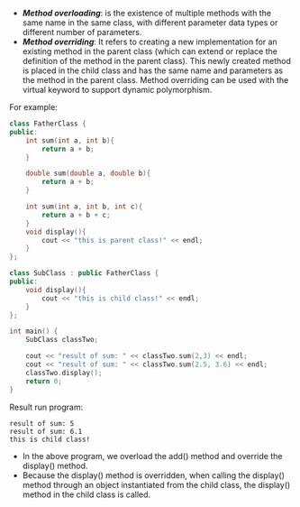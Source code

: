 - ***Method overloading***: is the existence of multiple methods with the same name in the same class, with different parameter data types or different number of parameters.
- ***Method overriding***: It refers to creating a new implementation for an existing method in the parent class (which can extend or replace the definition of the method in the parent class). This newly created method is placed in the child class and has the same name and parameters as the method in the parent class. Method overriding can be used with the virtual keyword to support dynamic polymorphism.

For example:
```cpp
class FatherClass {
public:
	int sum(int a, int b){
		return a + b;
	}

	double sum(double a, double b){
		return a + b;
	}

	int sum(int a, int b, int c){
		return a + b + c;
	}
	void display(){
		cout << "this is parent class!" << endl;
	}
};

class SubClass : public FatherClass {
public:
	void display(){
		cout << "this is child class!" << endl;
	} 
};

int main() {
	SubClass classTwo;

	cout << "result of sum: " << classTwo.sum(2,3) << endl;
	cout << "result of sum: " << classTwo.sum(2.5, 3.6) << endl;
	classTwo.display();
	return 0;
}
```
Result run program:
```
result of sum: 5
result of sum: 6.1
this is child class!
```
- In the above program, we overload the add() method and override the display() method.
- Because the display() method is overridden, when calling the display() method through an object instantiated from the child class, the display() method in the child class is called.

